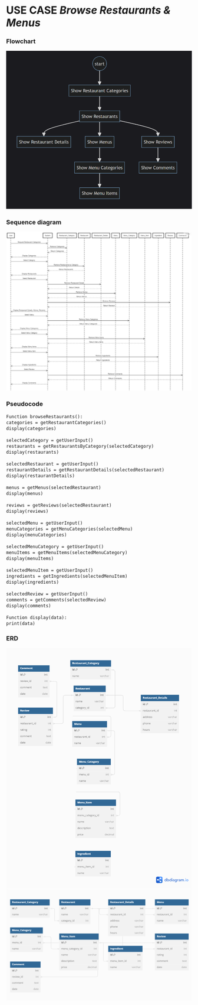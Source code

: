 
# USE CASE *Browse Restaurants & Menus*



### Flowchart
![](flowchart.png)

### Sequence diagram
![](sequence-digram.png)

### Pseudocode
    Function browseRestaurants():
    categories = getRestaurantCategories()
    display(categories)

    selectedCategory = getUserInput()
    restaurants = getRestaurantsByCategory(selectedCategory)
    display(restaurants)
    
    selectedRestaurant = getUserInput()
    restaurantDetails = getRestaurantDetails(selectedRestaurant)
    display(restaurantDetails)
    
    menus = getMenus(selectedRestaurant)
    display(menus)
    
    reviews = getReviews(selectedRestaurant)
    display(reviews)

    selectedMenu = getUserInput()
    menuCategories = getMenuCategories(selectedMenu)
    display(menuCategories)
    
    selectedMenuCategory = getUserInput()
    menuItems = getMenuItems(selectedMenuCategory)
    display(menuItems)
    
    selectedMenuItem = getUserInput()
    ingredients = getIngredients(selectedMenuItem)
    display(ingredients)
    
    selectedReview = getUserInput()
    comments = getComments(selectedReview)
    display(comments)

    Function display(data):
    print(data)

### ERD
![](erd2.png)
![](erd.png)
